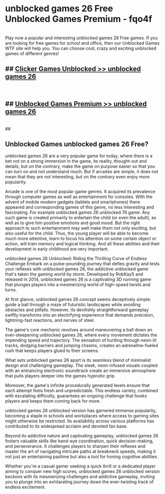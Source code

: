 # unblocked games 26 Free Unblocked Games Premium - fqo4f <br>
<br>
Play now a popular and interesting unblocked games 26 Free games. If you are looking for free games for school and office, then our Unblocked Games WTF site will help you. You can choose cool, crazy and exciting unblocked games of different genres!


## ##  [Clicker Games Unblocked >> unblocked games 26](http://freeplayer.one?title=unblocked_games_26&ref=M1)
  <br>

##  ## [Unblocked Games Premium >> unblocked games 26](http://freeplayer.one?title=unblocked_games_26&ref=M1)
  <br>
  ##



## Unblocked Games unblocked games 26 Free?

unblocked games 26 are a very popular game for today, where there is a bet not on a strong immersion in the game, its reality, thought-out and details, but on the contrary, make the game on purpose easier so that you can turn on and not understand much. But if arcades are simple, it does not mean that they are not interesting, but on the contrary even enjoy more popularity.

Arcade is one of the most popular game genres. It acquired its prevalence through computer games as well as entertainment for consoles. With the advent of mobile modern gadgets (tablets and smartphones) there appeared and corresponding games of this genre, no less interesting and fascinating. For example unblocked games 26 unblocked 76 game. Any such game is created primarily to entertain the child (or even the adult), as well as to give him positive emotions and good mood. But the right approach to such entertainment may well make them not only exciting, but also useful for the child. Thus, the young player will be able to become much more attentive, learn to focus his attention on some certain object or action, will train memory and logical thinking. And all these abilities and their development in early childhood are very important.

unblocked games 26 Unblocked: Riding the Thrilling Curve of Endless Challenge
Embark on a pulse-pounding journey that defies gravity and tests your reflexes with unblocked games 26, the addictive unblocked game that's taken the gaming world by storm. Developed by RobKayS and released in 2014, unblocked games 26 is a captivating 3D running game that plunges players into a mesmerizing world of high-speed twists and turns.

At first glance, unblocked games 26 concept seems deceptively simple: guide a ball through a maze of futuristic landscapes while avoiding obstacles and pitfalls. However, its devilishly straightforward gameplay swiftly transforms into an electrifying experience that demands precision, lightning-fast reactions, and nerves of steel.

The game's core mechanic revolves around maneuvering a ball down an ever-steepening unblocked games 26, where every movement dictates the impending speed and trajectory. The sensation of hurtling through neon-lit tracks, dodging barriers and jumping chasms, creates an adrenaline-fueled rush that keeps players glued to their screens.

What sets unblocked games 26 apart is its seamless blend of minimalist design and challenging gameplay. The sleek, neon-infused visuals coupled with an entrancing electronic soundtrack create an immersive atmosphere that pulls players deeper into the games hypnotic grip.

Moreover, the game's infinite procedurally generated levels ensure that each attempt feels fresh and unpredictable. This endless variety, combined with escalating difficulty, guarantees an ongoing challenge that hooks players and keeps them coming back for more.

unblocked games 26 unblocked version has garnered immense popularity, becoming a staple in schools and workplaces where access to gaming sites might otherwise be restricted. Its availability across various platforms has contributed to its widespread acclaim and devoted fan base.

Beyond its addictive nature and captivating gameplay, unblocked games 26 fosters valuable skills like hand-eye coordination, quick decision-making, and perseverance. It challenges players to sharpen their reflexes and master the art of navigating intricate paths at breakneck speeds, making it not just an entertaining pastime but also a tool for honing cognitive abilities.

Whether you're a casual gamer seeking a quick thrill or a dedicated player aiming to conquer new high scores, unblocked games 26 unblocked version beckons with its mesmerizing challenges and addictive gameplay, inviting you to plunge into an exhilarating journey down the ever-twisting track of endless excitement.